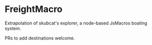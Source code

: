 # FreightMacro
Extrapolation of skubcat's explorer, a node-based JsMacros boating system.

PRs to add destinations welcome.
